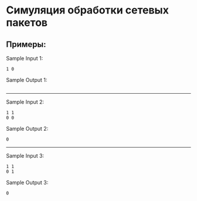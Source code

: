 # Симуляция обработки сетевых пакетов

## Примеры:

Sample Input 1:

```
1 0
```

Sample Output 1:

```
```

<hr/>

Sample Input 2:

```
1 1
0 0
```

Sample Output 2:

```
0
```

<hr/>

Sample Input 3:

```
1 1
0 1
```

Sample Output 3:

```
0
```
